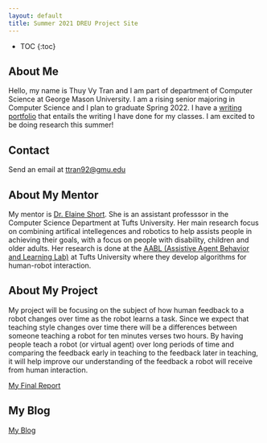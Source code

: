 ```yaml
---
layout: default
title: Summer 2021 DREU Project Site
---
```


* TOC
{:toc}

## About Me

Hello, my name is Thuy Vy Tran and I am part of department of Computer Science at George Mason University. I am a rising senior majoring in Computer Science and I plan to graduate Spring 2022. I have a [writing portfolio](https://tweevtran.wordpress.com/) that entails the writing I have done for my classes. I am excited to be doing research this summer!  

## Contact

Send an email at ttran92@gmu.edu

## About My Mentor

My mentor is [Dr. Elaine Short](https://eshort.github.io/). She is an assistant professsor in the Computer Science Department at Tufts University. Her main research focus on combining artifical intellegences and robotics to help assists people in achieving their goals, with a focus on people with disability, children and older adults. Her research is done at the [AABL (Assistive Agent Behavior and Learning Lab)](https://aabl.cs.tufts.edu/) at Tufts University where they develop algorithms for human-robot interaction. 

## About My Project

My project will be focusing on the subject of how human feedback to a robot changes over time as the robot learns a task. Since we expect that teaching style changes over time there will be a differences between someone teaching a robot for ten minutes verses two hours. By having people teach a robot (or virtual agent) over long periods of time and comparing the feedback early in teaching to the feedback later in teaching, it will help improve our understanding of the feedback a robot will receive from human interaction.

[My Final Report](https://github.com/thuyvytran/thuyvytran.github.io/blob/master/files/Final_Report.pdf)

## My Blog

[My Blog](blog.html)


